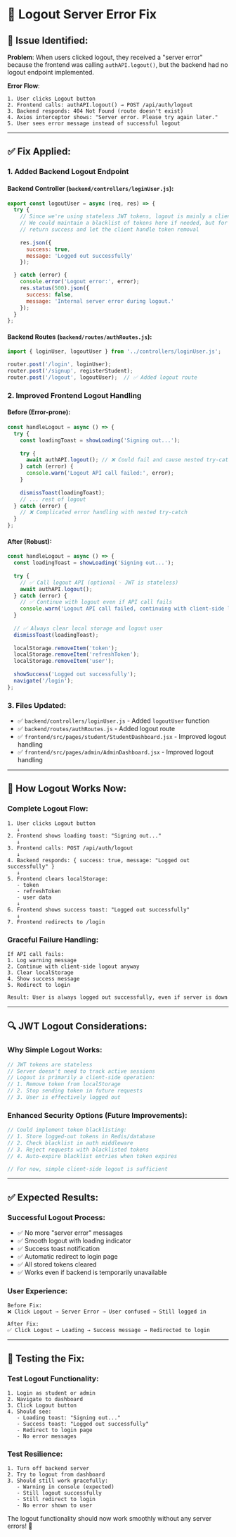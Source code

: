 # 🔧 **Logout Server Error Fix**

## **🐛 Issue Identified:**

**Problem**: When users clicked logout, they received a "server error" because the frontend was calling `authAPI.logout()`, but the backend had no logout endpoint implemented.

**Error Flow**:
```
1. User clicks Logout button
2. Frontend calls: authAPI.logout() → POST /api/auth/logout
3. Backend responds: 404 Not Found (route doesn't exist)
4. Axios interceptor shows: "Server error. Please try again later."
5. User sees error message instead of successful logout
```

---

## **✅ Fix Applied:**

### **1. Added Backend Logout Endpoint**

#### **Backend Controller** (`backend/controllers/loginUser.js`):
```javascript
export const logoutUser = async (req, res) => {
  try {
    // Since we're using stateless JWT tokens, logout is mainly a client-side operation
    // We could maintain a blacklist of tokens here if needed, but for now we'll just
    // return success and let the client handle token removal
    
    res.json({
      success: true,
      message: 'Logged out successfully'
    });

  } catch (error) {
    console.error('Logout error:', error);
    res.status(500).json({
      success: false,
      message: 'Internal server error during logout.'
    });
  }
};
```

#### **Backend Routes** (`backend/routes/authRoutes.js`):
```javascript
import { loginUser, logoutUser } from '../controllers/loginUser.js';

router.post('/login', loginUser);
router.post('/signup', registerStudent);
router.post('/logout', logoutUser);  // ✅ Added logout route
```

### **2. Improved Frontend Logout Handling**

#### **Before (Error-prone)**:
```javascript
const handleLogout = async () => {
  try {
    const loadingToast = showLoading('Signing out...');
    
    try {
      await authAPI.logout(); // ❌ Could fail and cause nested try-catch issues
    } catch (error) {
      console.warn('Logout API call failed:', error);
    }
    
    dismissToast(loadingToast);
    // ... rest of logout
  } catch (error) {
    // ❌ Complicated error handling with nested try-catch
  }
};
```

#### **After (Robust)**:
```javascript
const handleLogout = async () => {
  const loadingToast = showLoading('Signing out...');
  
  try {
    // ✅ Call logout API (optional - JWT is stateless)
    await authAPI.logout();
  } catch (error) {
    // ✅ Continue with logout even if API call fails
    console.warn('Logout API call failed, continuing with client-side logout:', error);
  }
  
  // ✅ Always clear local storage and logout user
  dismissToast(loadingToast);
  
  localStorage.removeItem('token');
  localStorage.removeItem('refreshToken');
  localStorage.removeItem('user');
  
  showSuccess('Logged out successfully');
  navigate('/login');
};
```

### **3. Files Updated:**

- ✅ `backend/controllers/loginUser.js` - Added `logoutUser` function
- ✅ `backend/routes/authRoutes.js` - Added logout route
- ✅ `frontend/src/pages/student/StudentDashboard.jsx` - Improved logout handling
- ✅ `frontend/src/pages/admin/AdminDashboard.jsx` - Improved logout handling

---

## **🎯 How Logout Works Now:**

### **Complete Logout Flow**:
```
1. User clicks Logout button
   ↓
2. Frontend shows loading toast: "Signing out..."
   ↓
3. Frontend calls: POST /api/auth/logout
   ↓
4. Backend responds: { success: true, message: "Logged out successfully" }
   ↓
5. Frontend clears localStorage:
   - token
   - refreshToken  
   - user data
   ↓
6. Frontend shows success toast: "Logged out successfully"
   ↓
7. Frontend redirects to /login
```

### **Graceful Failure Handling**:
```
If API call fails:
1. Log warning message
2. Continue with client-side logout anyway
3. Clear localStorage 
4. Show success message
5. Redirect to login

Result: User is always logged out successfully, even if server is down
```

---

## **🔍 JWT Logout Considerations:**

### **Why Simple Logout Works:**
```javascript
// JWT tokens are stateless
// Server doesn't need to track active sessions
// Logout is primarily a client-side operation:
// 1. Remove token from localStorage
// 2. Stop sending token in future requests
// 3. User is effectively logged out
```

### **Enhanced Security Options** (Future Improvements):
```javascript
// Could implement token blacklisting:
// 1. Store logged-out tokens in Redis/database
// 2. Check blacklist in auth middleware
// 3. Reject requests with blacklisted tokens
// 4. Auto-expire blacklist entries when token expires

// For now, simple client-side logout is sufficient
```

---

## **✅ Expected Results:**

### **Successful Logout Process**:
- ✅ No more "server error" messages
- ✅ Smooth logout with loading indicator
- ✅ Success toast notification
- ✅ Automatic redirect to login page
- ✅ All stored tokens cleared
- ✅ Works even if backend is temporarily unavailable

### **User Experience**:
```
Before Fix:
❌ Click Logout → Server Error → User confused → Still logged in

After Fix:  
✅ Click Logout → Loading → Success message → Redirected to login
```

---

## **🚀 Testing the Fix:**

### **Test Logout Functionality**:
```
1. Login as student or admin
2. Navigate to dashboard
3. Click Logout button
4. Should see:
   - Loading toast: "Signing out..."
   - Success toast: "Logged out successfully"  
   - Redirect to login page
   - No error messages
```

### **Test Resilience**:
```
1. Turn off backend server
2. Try to logout from dashboard
3. Should still work gracefully:
   - Warning in console (expected)
   - Still logout successfully
   - Still redirect to login
   - No error shown to user
```

The logout functionality should now work smoothly without any server errors! 🎉